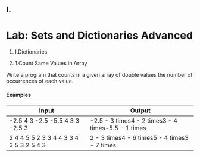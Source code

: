 ﻿## I.
# Lab: Sets and Dictionaries Advanced

1. I.Dictionaries

1. 1.Count Same Values in Array

Write a program that counts in a given array of double values the number of occurrences of each value.

#### Examples

| **Input** | **Output** |
| --- | --- |
| -2.5 4 3 -2.5 -5.5 4 3 3 -2.5 3  | -2.5 - 3 times4 - 2 times3 - 4 times-5.5 - 1 times |
| 2 4 4 5 5 2 3 3 4 4 3 3 4 3 5 3 2 5 4 3  | 2 - 3 times4 - 6 times5 - 4 times3 - 7 times |

